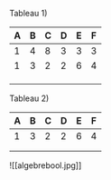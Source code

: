 Tableau 1)

| A   | B   | C   | D   | E   | F   |
| --- | --- | --- | --- | --- | --- |
| 1   | 4   | 8   | 3   | 3   | 3   |
| 1   | 3   | 2   | 2   | 6   | 4   |
|     |     |     |     |     |     |
|     |     |     |     |     |     |
|     |     |     |     |     |     |

Tableau 2)

| A   | B   | C   | D   | E   | F   |
| --- | --- | --- | --- | --- | --- |
| 1   | 3   | 2   | 2   | 6   | 4   |
|     |     |     |     |     |     |
|     |     |     |     |     |     |
![[algebrebool.jpg]]
